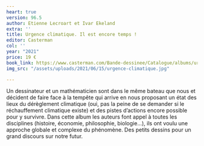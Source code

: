 ```yaml
---
heart: true
version: 96.5
author: Etienne Lecroart et Ivar Ekeland
extra: ''
title: Urgence climatique. Il est encore temps !
editor: Casterman
col: ''
year: "2021"
price: 19 €
book_link: https://www.casterman.com/Bande-dessinee/Catalogue/albums/urgence-climatique
img_src: "/assets/uploads/2021/06/15/urgence-climatique.jpg"

---
```

Un dessinateur et un mathématicien sont dans le même bateau que nous et décident de faire face à la tempête qui arrive en nous proposant un état des lieux du dérèglement climatique (oui, pas la peine de se demander si le réchauffement climatique existe) et des pistes d’actions encore possible pour y survivre. Dans cette album les auteurs font appel à toutes les disciplines (histoire, économie, philosophie, biologie...), ils ont voulu une approche globale et complexe du phénomène. Des petits dessins pour un grand discours sur notre futur.